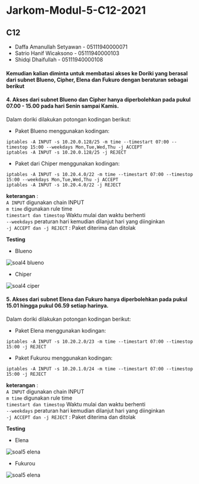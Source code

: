 # Jarkom-Modul-5-C12-2021

## C12

- Daffa Amanullah Setyawan - 05111940000071<br>
- Satrio Hanif Wicaksono - 05111940000103<br>
- Shidqi Dhaifullah - 05111940000108<br>

#### Kemudian kalian diminta untuk membatasi akses ke Doriki yang berasal dari subnet Blueno, Cipher, Elena dan Fukuro dengan beraturan sebagai berikut
#### 4. Akses dari subnet Blueno dan Cipher hanya diperbolehkan pada pukul 07.00 - 15.00 pada hari Senin sampai Kamis.

Dalam doriki dilakukan potongan kodingan berikut:

- Paket Blueno menggunakan kodingan:
```
iptables -A INPUT -s 10.20.0.128/25 -m time --timestart 07:00 --timestop 15:00 --weekdays Mon,Tue,Wed,Thu -j ACCEPT
iptables -A INPUT -s 10.20.0.128/25 -j REJECT
```
- Paket dari Chiper menggunakan kodingan:
```
iptables -A INPUT -s 10.20.4.0/22 -m time --timestart 07:00 --timestop 15:00 --weekdays Mon,Tue,Wed,Thu -j ACCEPT
iptables -A INPUT -s 10.20.4.0/22 -j REJECT
```
**keterangan** : <br>
`A INPUT` digunakan chain INPUT <br>
`m time` digunakan rule time<br>
`timestart dan timestop` Waktu mulai dan waktu berhenti<br>
`--weekdays` peraturan hari kemudian dilanjut hari yang diinginkan<br> 
`-j ACCEPT dan -j REJECT` : Paket diterima dan ditolak<br>


**Testing**

- Blueno

![soal4 blueno](https://user-images.githubusercontent.com/63639703/145212575-5a2f7f0b-20fa-40ca-8b28-7f261d97d0a3.png)

- Chiper

![soal4 ciper](https://user-images.githubusercontent.com/63639703/145212621-91ca0fc4-1d90-478b-b52b-614ac7d0968d.png)

#### 5. Akses dari subnet Elena dan Fukuro hanya diperbolehkan pada pukul 15.01 hingga pukul 06.59 setiap harinya.

Dalam doriki dilakukan potongan kodingan berikut:

- Paket Elena menggunakan kodingan:
```
iptables -A INPUT -s 10.20.2.0/23 -m time --timestart 07:00 --timestop 15:00 -j REJECT
```
- Paket Fukurou menggunakan kodingan:
```
iptables -A INPUT -s 10.20.1.0/24 -m time --timestart 07:00 --timestop 15:00 -j REJECT
```
**keterangan** : <br>
`A INPUT` digunakan chain INPUT <br>
`m time` digunakan rule time<br>
`timestart dan timestop` Waktu mulai dan waktu berhenti<br>
`--weekdays` peraturan hari kemudian dilanjut hari yang diinginkan<br> 
`-j ACCEPT dan -j REJECT` : Paket diterima dan ditolak<br>

**Testing**

- Elena

![soal5 elena](https://user-images.githubusercontent.com/63639703/145214673-a23cfda3-c088-4290-9125-e9a99a60fc96.png)

- Fukurou

![soal5 elena](https://user-images.githubusercontent.com/63639703/145214714-5af93bb5-393c-4c5a-984b-2d76f7be4250.png)

